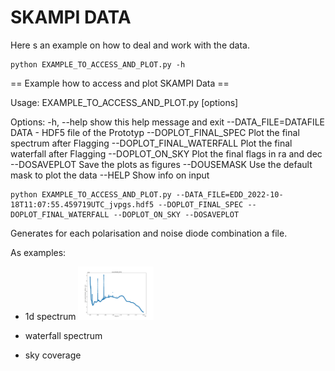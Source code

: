 # SKAMPI DATA

Here s an example on how to deal and work with the data.

```
python EXAMPLE_TO_ACCESS_AND_PLOT.py -h
```

== Example how to access and plot SKAMPI Data == 

Usage: EXAMPLE_TO_ACCESS_AND_PLOT.py [options]

Options:
  -h, --help            show this help message and exit
  --DATA_FILE=DATAFILE  DATA - HDF5 file of the Prototyp
  --DOPLOT_FINAL_SPEC   Plot the final spectrum after Flagging
  --DOPLOT_FINAL_WATERFALL
                        Plot the final waterfall after Flagging
  --DOPLOT_ON_SKY       Plot the final flags in ra and dec
  --DOSAVEPLOT          Save the plots as figures
  --DOUSEMASK           Use the default mask to plot the data
  --HELP                Show info on input



```
python EXAMPLE_TO_ACCESS_AND_PLOT.py --DATA_FILE=EDD_2022-10-18T11:07:55.459719UTC_jvpgs.hdf5 --DOPLOT_FINAL_SPEC --DOPLOT_FINAL_WATERFALL --DOPLOT_ON_SKY --DOSAVEPLOT
```

Generates for each polarisation and noise diode combination a file.

As examples:

- 1d spectrum
  ![]()<img src="EDD_2022-10-18T11:07:55.459719UTC_jvpgs_scan_000_P0_ND0_SPEC.png" width=25%>

- waterfall spectrum

- sky coverage
